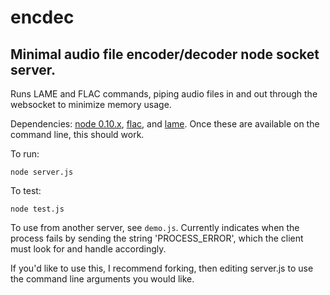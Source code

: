 # encdec

## Minimal audio file encoder/decoder node socket server.

Runs LAME and FLAC commands, piping audio files in and out through
the websocket to minimize memory usage.

Dependencies: [node 0.10.x](https://nodejs.org/), [flac](https://xiph.org/flac/index.html), and [lame](http://lame.sourceforge.net/index.php). Once these are available on the command line, this should work.

To run:

`node server.js`

To test:

`node test.js`

To use from another server, see `demo.js`. Currently indicates when the process fails by sending the string 'PROCESS_ERROR', which the client must look for and handle accordingly.

If you'd like to use this, I recommend forking, then editing server.js to use the command line arguments you would like.
